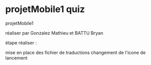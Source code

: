 # projetMobile1 quiz

projetMobile1

réaliser par Gonzalez Mathieu et BATTU Bryan

étape réaliser : 

mise en place des fichier de traductions
changement de l'icone de lancement
